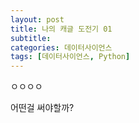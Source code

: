 ```yaml
---
layout: post
title: 나의 캐글 도전기 01
subtitle: 
categories: 데이터사이언스
tags: [데이터사이언스, Python]
---
```


ㅇㅇㅇㅇ

어떤걸 써야할까?
